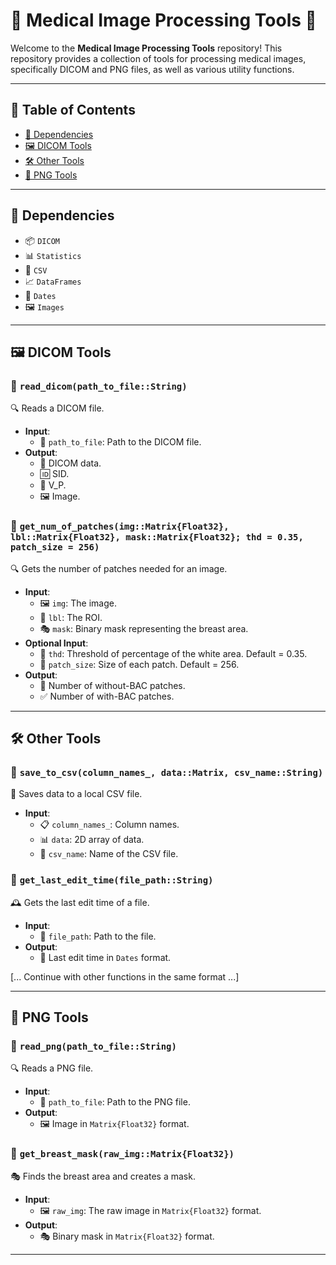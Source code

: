 # 🌟 Medical Image Processing Tools 🌟

Welcome to the **Medical Image Processing Tools** repository! This repository provides a collection of tools for processing medical images, specifically DICOM and PNG files, as well as various utility functions.

---

## 📌 Table of Contents

- [🔧 Dependencies](#dependencies)
- [🖼 DICOM Tools](#dicom-tools)
- [🛠 Other Tools](#other-tools)
- [🎨 PNG Tools](#png-tools)

---

<a name="dependencies"></a>
## 🔧 Dependencies

- 📦 `DICOM`
- 📊 `Statistics`
- 📄 `CSV`
- 📈 `DataFrames`
- 📅 `Dates`
- 🖼 `Images`

---

<a name="dicom-tools"></a>
## 🖼 DICOM Tools

### 📖 `read_dicom(path_to_file::String)`

🔍 Reads a DICOM file.

- **Input**:
  - 📂 `path_to_file`: Path to the DICOM file.
- **Output**:
  - 📄 DICOM data.
  - 🆔 SID.
  - 🔑 V_P.
  - 🖼 Image.

### 📖 `get_num_of_patches(img::Matrix{Float32}, lbl::Matrix{Float32}, mask::Matrix{Float32}; thd = 0.35, patch_size = 256)`

🔍 Gets the number of patches needed for an image.

- **Input**:
  - 🖼 `img`: The image.
  - 🎯 `lbl`: The ROI.
  - 🎭 `mask`: Binary mask representing the breast area.
- **Optional Input**:
  - 📏 `thd`: Threshold of percentage of the white area. Default = 0.35.
  - 📐 `patch_size`: Size of each patch. Default = 256.
- **Output**:
  - 🚫 Number of without-BAC patches.
  - ✅ Number of with-BAC patches.

---

<a name="other-tools"></a>
## 🛠 Other Tools

### 📖 `save_to_csv(column_names_, data::Matrix, csv_name::String)`

💾 Saves data to a local CSV file.

- **Input**:
  - 📋 `column_names_`: Column names.
  - 📊 `data`: 2D array of data.
  - 📄 `csv_name`: Name of the CSV file.

### 📖 `get_last_edit_time(file_path::String)`

🕰 Gets the last edit time of a file.

- **Input**:
  - 📂 `file_path`: Path to the file.
- **Output**:
  - 📅 Last edit time in `Dates` format.

[... Continue with other functions in the same format ...]

---

<a name="png-tools"></a>
## 🎨 PNG Tools

### 📖 `read_png(path_to_file::String)`

🔍 Reads a PNG file.

- **Input**:
  - 📂 `path_to_file`: Path to the PNG file.
- **Output**:
  - 🖼 Image in `Matrix{Float32}` format.

### 📖 `get_breast_mask(raw_img::Matrix{Float32})`

🎭 Finds the breast area and creates a mask.

- **Input**:
  - 🖼 `raw_img`: The raw image in `Matrix{Float32}` format.
- **Output**:
  - 🎭 Binary mask in `Matrix{Float32}` format.

---

